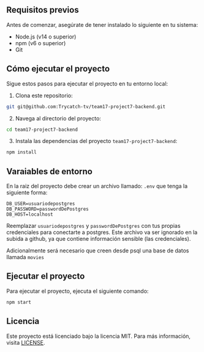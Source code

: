 ## Requisitos previos

Antes de comenzar, asegúrate de tener instalado lo siguiente en tu sistema:

- Node.js (v14 o superior)
- npm (v6 o superior)
- Git


## Cómo ejecutar el proyecto

Sigue estos pasos para ejecutar el proyecto en tu entorno local:

1. Clona este repositorio:

```bash
git git@github.com:Trycatch-tv/team17-project7-backend.git

```
2. Navega al directorio del proyecto:

```bash
cd team17-project7-backend
```

3. Instala las dependencias del proyecto `team17-project7-backend`:

```bash
npm install
```

## Varaiables de entorno

En la raiz del proyecto debe crear un archivo llamado: `.env` que tenga la siguiente forma:

```env
DB_USER=usuariodepostgres
DB_PASSWORD=passwordDePostgres
DB_HOST=localhost
```

Reemplazar `usuariodepostgres` y `passwordDePostgres` con tus propias credenciales para conectarte a postgres. Este archivo va ser ignorado en la subida a github, ya que contiene información sensible (las credenciales).

Adicionalmente será necesario que creen desde psql una base de datos llamada `movies`


## Ejecutar el proyecto

Para ejecutar el proyecto, ejecuta el siguiente comando:

```bash
npm start
```



## Licencia 

Este proyecto está licenciado bajo la licencia MIT. Para más información, visita [LICENSE](LICENSE).